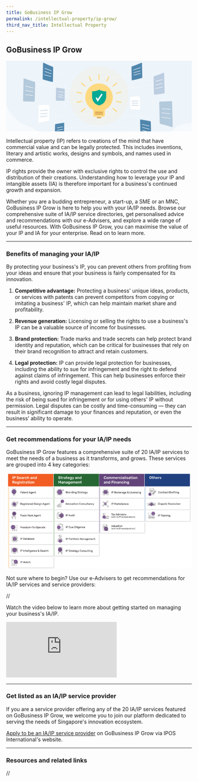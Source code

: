 ```yaml
---
title: GoBusiness IP Grow
permalink: /intellectual-property/ip-grow/
third_nav_title: Intellectual Property
---
```


## GoBusiness IP Grow

![Protect your ideas](/images/ipgrow/IP.jpg)

Intellectual property (IP) refers to creations of the mind that have commercial value and can be legally protected. This includes inventions, literary and artistic works, designs and symbols, and names used in commerce. 

IP rights provide the owner with exclusive rights to control the use and distribution of their creations. Understanding how to leverage your IP and intangible assets (IA) is therefore important for a business's continued growth and expansion. 

Whether you are a budding entrepreneur, a start-up, a SME or an MNC, GoBusiness IP Grow is here to help you with your IA/IP needs. Browse our comprehensive suite of IA/IP service directories, get personalised advice and recommendations with our e-Advisers, and explore a wide range of useful resources. With GoBusiness IP Grow, you can maximise the value of your IP and IA for your enterprise. Read on to learn more.

---

### Benefits of managing your IA/IP

By protecting your business's IP, you can prevent others from profiting from your ideas and ensure that your business is fairly compensated for its innovation. 

1. **Competitive advantage:** Protecting a business' unique ideas, products, or services with patents can prevent competitors from copying or imitating a business' IP, which can help maintain market share and profitability. 

2. **Revenue generation:** Licensing or selling the rights to use a business's IP can be a valuable source of income for businesses. 

3. **Brand protection:** Trade marks and trade secrets can help protect brand identity and reputation, which can be critical for businesses that rely on their brand recognition to attract and retain customers. 

4. **Legal protection:** IP can provide legal protection for businesses, including the ability to sue for infringement and the right to defend against claims of infringement. This can help businesses enforce their rights and avoid costly legal disputes. 

As a business, ignoring IP management can lead to legal liabilities, including the risk of being sued for infringement or for using others’ IP without permission. Legal disputes can be costly and time-consuming — they can result in significant damage to your finances and reputation, or even the business’ ability to operate.

----

### Get recommendations for your IA/IP needs

GoBusiness IP Grow features a comprehensive suite of 20 IA/IP services to meet the needs of a business as it transforms, and grows. These services are grouped into 4 key categories:

![IA/IP Services](/images/ipgrow/iaip-services.png)

Not sure where to begin? Use our e-Advisers to get recommendations for IA/IP services and service providers: 

//

Watch the video below to learn more about getting started on managing your business's IA/IP.

<p>
<div class="bp-youtube">
  <iframe src="https://www.youtube.com/embed/LwWkFieWmrI" title="Do You Know the Real Cost of Not Investing in Upskilling?" frameborder="0" allow="autoplay; encrypted-media" allowfullscreen></iframe>
</div>
</p>

---

### Get listed as an IA/IP service provider

If you are a service provider offering any of the 20 IA/IP services featured on GoBusiness IP Grow, we welcome you to join our platform dedicated to serving the needs of Singapore's innovation ecosystem.

[Apply to be an IA/IP service provider](https://iposinternational.com/events/news-announcements/gobusiness-ip-grow-application-guide_572) on GoBusiness IP Grow via IPOS International's website.  

---

### Resources and related links

//

<script src="/jquery/jquery.min.js"></script>
<script src="/jquery/bp-menu-new-tab.js"></script>
